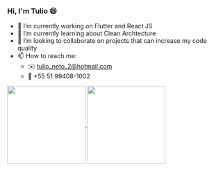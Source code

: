 ### Hi, I'm Tulio 😄

- 🔭 I’m currently working on Flutter and React JS
- 🌱 I’m currently learning about Clean Archtecture
- 👯 I’m looking to collaborate on projects that can increase my code quality
- 📫 How to reach me:
  - ✉️  tulio_neto_2@hotmail.com
  - 📱  +55 51 99408-1002

<div>
<a href="https://github.com/TulioPintoNeto/github-readme-stats">
  <img height="180em" align="center" src="https://github-readme-stats.vercel.app/api?username=TulioPintoNeto&show_icons=true&theme=dark&count_private=true"/>
</a>
<a href="https://github.com/TulioPintoNeto/convoychat">
  <img height="180em" align="center" src="https://github-readme-stats.vercel.app/api/top-langs/?username=TulioPintoNeto&layout=compact&count_private=true&show_icons=true&theme=dark" />
</a> 
</div>
